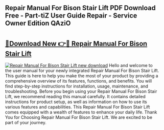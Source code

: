 ## Repair Manual For Bison Stair Lift PDF Download Free - Part-tiZ User Guide Repair - Service Owner Edition QAziO

# <h2><a href="http://bc78957.oget.top/?id=Repair+Manual+For+Bison+Stair+Lift">🔗Download New 👉🔴 Repair Manual For Bison Stair Lift</a></h2>

[![Repair Manual For Bison Stair Lift new download](https://i.imgur.com/5g1atiW.png)](http://bc78957.oget.top/?id=Repair+Manual+For+Bison+Stair+Lift)
Hello and welcome to the user manual for your newly integrated Repair Manual For Bison Stair Lift. This guide is here to help you make the most of your product by providing a comprehensive overview of its features, functions, and benefits. You will find step-by-step instructions for installation, usage, maintenance, and troubleshooting. Before you begin using your Repair Manual For Bison Stair Lift, we recommend reading this manual carefully. It contains detailed instructions for product setup, as well as information on how to use its various features and capabilities. This Repair Manual For Bison Stair Lift comes equipped with a wealth of features to enhance your daily life. Thank You for Choosing Repair Manual For Bison Stair Lift. We are excited to be part of your journey.
